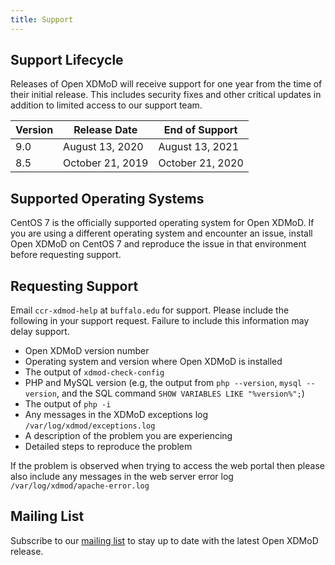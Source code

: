 ```yaml
---
title: Support
---
```


Support Lifecycle
-----------------

Releases of Open XDMoD will receive support for one year from the time of their
initial release.  This includes security fixes and other critical updates in
addition to limited access to our support team.

| Version | Release Date       | End of Support     |
| ------- | ------------------ | ------------------ |
| 9.0     | August 13, 2020    | August 13, 2021    |
| 8.5     | October 21, 2019   | October 21, 2020   |

Supported Operating Systems
---------------------------

CentOS 7 is the officially supported operating system for Open XDMoD.  If you
are using a different operating system and encounter an issue, install Open
XDMoD on CentOS 7 and reproduce the issue in that environment before requesting
support.

Requesting Support
------------------

Email `ccr-xdmod-help` at `buffalo.edu` for support.  Please include the following in your support request. Failure to include this information may delay support.

- Open XDMoD version number
- Operating system and version where Open XDMoD is installed
- The output of `xdmod-check-config`
- PHP and MySQL version (e.g, the output from `php --version`, `mysql --version`, and the SQL command `SHOW VARIABLES LIKE "%version%";`)
- The output of `php -i`
- Any messages in the XDMoD exceptions log `/var/log/xdmod/exceptions.log`
- A description of the problem you are experiencing
- Detailed steps to reproduce the problem

If the problem is observed when trying to access the web portal then please also include any
messages in the web server error log `/var/log/xdmod/apache-error.log`

Mailing List
------------

Subscribe to our [mailing list][listserv] to stay up to date with the
latest Open XDMoD release.

[listserv]: http://listserv.buffalo.edu/cgi-bin/wa?SUBED1=ccr-xdmod-list&A=1
